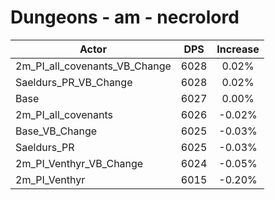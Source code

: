 # Dungeons - am - necrolord
| Actor | DPS | Increase |
|---|:---:|:---:|
|2m_PI_all_covenants_VB_Change|6028|0.02%|
|Saeldurs_PR_VB_Change|6028|0.02%|
|Base|6027|0.00%|
|2m_PI_all_covenants|6026|-0.02%|
|Base_VB_Change|6025|-0.03%|
|Saeldurs_PR|6025|-0.03%|
|2m_PI_Venthyr_VB_Change|6024|-0.05%|
|2m_PI_Venthyr|6015|-0.20%|
